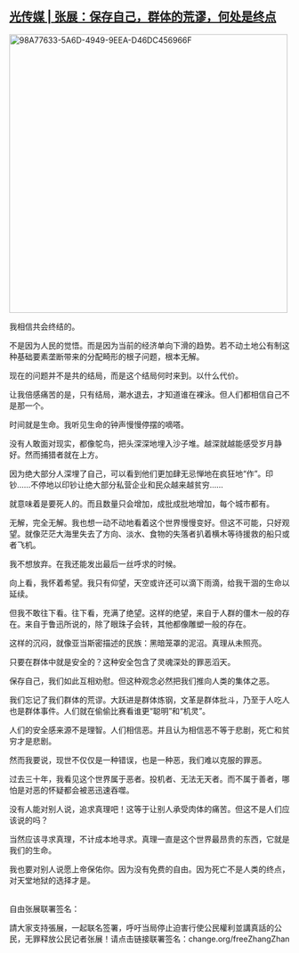 <!--1609200113000-->
[光传媒 | 张展：保存自己，群体的荒谬，何处是终点](https://chinadigitaltimes.net/chinese/2020/12/%e5%85%89%e4%bc%a0%e5%aa%92-%e5%bc%a0%e5%b1%95%ef%bc%9a%e4%bf%9d%e5%ad%98%e8%87%aa%e5%b7%b1%ef%bc%8c%e7%be%a4%e4%bd%93%e7%9a%84%e8%8d%92%e8%b0%ac%ef%bc%8c%e4%bd%95%e5%a4%84%e6%98%af%e7%bb%88/)
------

<p><img src="" alt="98A77633-5A6D-4949-9EEA-D46DC456966F" width="500" class="aligncenter"></p><p>我相信共会终结的。</p><p>不是因为人民的觉悟。而是因为当前的经济单向下滑的趋势。若不动土地公有制这种基础要素垄断带来的分配畸形的根子问题，根本无解。</p><p>现在的问题并不是共的结局，而是这个结局何时来到。以什么代价。</p><p>让我倍感痛苦的是，只有结局，潮水退去，才知道谁在裸泳。但人们都相信自己不是那一个。</p><p>时间就是生命。我听见生命的钟声慢慢停摆的嘀嗒。</p><p>没有人敢面对现实，都像鸵鸟，把头深深地埋入沙子堆。越深就越能感受岁月静好。然而捕猎者就在上方。</p><p>因为绝大部分人深埋了自己，可以看到他们更加肆无忌惮地在疯狂地“作”。印钞……不停地以印钞让绝大部分私营企业和民众越来越贫穷……</p><p>就意味着是要死人的。而且数量只会增加，成批成批地增加，每个城市都有。</p><p>无解，完全无解。我也想一动不动地看着这个世界慢慢变好。但这不可能，只好观望。就像茫茫大海里失去了方向、淡水、食物的失落者扒着横木等待援救的船只或者飞机。</p><p>我不想放弃。在我还能发出最后一丝呼求的时候。</p><p>向上看，我怀着希望。我只有仰望，天空或许还可以滴下雨滴，给我干涸的生命以延续。</p><p>但我不敢往下看。往下看，充满了绝望。这样的绝望，来自于人群的僵木一般的存在。来自于鲁迅所说的，除了眼珠子会转，其他都像雕塑一般的存在。</p><p>这样的沉闷，就像亚当斯密描述的民族：黑暗笼罩的泥沼。真理从未照亮。</p><p>只要在群体中就是安全的？这种安全包含了灵魂深处的罪恶滔天。</p><p>保存自己，我们如此互相劝慰。但这种观念必然把我们推向人类的集体之恶。</p><p>我们忘记了我们群体的荒谬。大跃进是群体炼钢，文革是群体批斗，乃至于人吃人也是群体事件。人们就在偷偷比赛看谁更“聪明”和“机灵”。</p><p>人们的安全感来源不是理智。人们相信恶。并且认为相信恶不等于悲剧，死亡和贫穷才是悲剧。</p><p>然而我要说，现世不仅仅是一种错误，也是一种恶，我们难以克服的罪恶。</p><p>过去三十年，我看见这个世界属于恶者。投机者、无法无天者。而不属于善者，哪怕是对恶的怀疑都会被恶迅速吞噬。</p><p>没有人能对别人说，追求真理吧！这等于让别人承受肉体的痛苦。但这不是人们应该说的吗？</p><p>当然应该寻求真理，不计成本地寻求。真理一直是这个世界最昂贵的东西，它就是我们的生命。</p><p>我也要对别人说愿上帝保佑你。因为没有免费的自由。因为死亡不是人类的终点，对天堂地狱的选择才是。</p><p> <br>自由张展联署签名：</p><p>請大家支持張展，一起联名签署，呼吁当局停止迫害行使公民權利並講真話的公民，无罪释放公民记者张展！请点击链接联署签名：change.org/freeZhangZhan</p>
